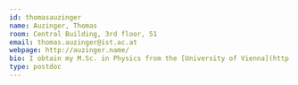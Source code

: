 ```yaml
---
id: thomasauzinger
name: Auzinger, Thomas
room: Central Building, 3rd floor, 51
email: thomas.auzinger@ist.ac.at
webpage: http://auzinger.name/
bio: I obtain my M.Sc. in Physics from the [University of Vienna](http://www.univie.ac.at/en/) and my PhD. in Computer Graphics from the [TU Wien](http://www.tuwien.ac.at/en/) under the supervision of [Michael Wimmer](https://www.cg.tuwien.ac.at/staff/MichaelWimmer.html). During my doctoral studies, I worked on anti-aliasing and medical visualization. My current research interest is appearance modeling in the context of fabrication.
type: postdoc
---
```

